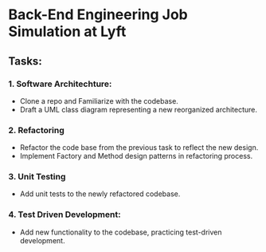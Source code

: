 # Back-End Engineering Job Simulation at Lyft

## Tasks:
### 1. Software Architechture:
- Clone a repo and Familiarize with the codebase.
- Draft a UML class diagram representing a new reorganized architecture.

### 2. Refactoring
- Refactor the code base from the previous task to reflect the new design.
- Implement Factory and Method design patterns in refactoring process.

### 3. Unit Testing
- Add unit tests to the newly refactored codebase.

### 4. Test Driven Development:
- Add new functionality to the codebase, practicing test-driven development.
